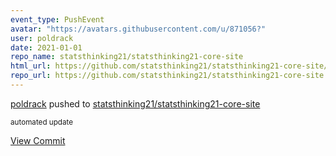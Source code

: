 ```yaml
---
event_type: PushEvent
avatar: "https://avatars.githubusercontent.com/u/871056?"
user: poldrack
date: 2021-01-01
repo_name: statsthinking21/statsthinking21-core-site
html_url: https://github.com/statsthinking21/statsthinking21-core-site/commit/4f4a75441a10048e80b278cb5ad07bf960d7682f
repo_url: https://github.com/statsthinking21/statsthinking21-core-site
---
```


<a href='https://github.com/poldrack' target='_blank'>poldrack</a> pushed to <a href='https://github.com/statsthinking21/statsthinking21-core-site' target='_blank'>statsthinking21/statsthinking21-core-site</a>

<small>automated update</small>

<a href='https://github.com/statsthinking21/statsthinking21-core-site/commit/4f4a75441a10048e80b278cb5ad07bf960d7682f' target='_blank'>View Commit</a>